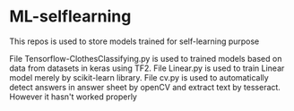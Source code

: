# ML-selflearning
This repos is used to store models trained for self-learning purpose

File Tensorflow-ClothesClassifying.py is used to trained models based on data from datasets in keras using TF2.
File Linear.py is used to train Linear model merely by scikit-learn library.
File cv.py is used to automatically detect answers in answer sheet by openCV and extract text by tesseract. However it hasn't worked properly
